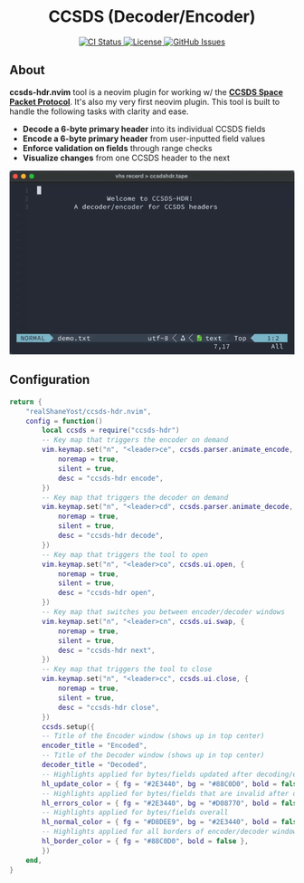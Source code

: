 <div align="center">
<h1>CCSDS (Decoder/Encoder)</h1>
<p align="center">
<a href="https://github.com/realShaneYost/ccsds-hdr.nvim/actions/workflows/ci.yaml">
<img src="https://github.com/realShaneYost/ccsds-hdr.nvim/actions/workflows/ci.yaml/badge.svg" alt="CI Status">
</a>
<a href="https://github.com/realShaneYost/ccsds-hdr.nvim/blob/main/LICENSE">
<img src="https://img.shields.io/github/license/realShaneYost/ccsds-hdr.nvim" alt="License">
</a>
<a href="https://github.com/realShaneYost/ccsds-hdr.nvim/issues">
<img src="https://img.shields.io/github/issues/realShaneYost/ccsds-hdr.nvim" alt="GitHub Issues">
</a>
</p>
</div>

## About  

**ccsds-hdr.nvim** tool is a neovim plugin for working w/ the [**CCSDS Space Packet Protocol**](https://www.google.com/url?sa=t&source=web&rct=j&opi=89978449&url=https://public.ccsds.org/Pubs/133x0b2e2.pdf&ved=2ahUKEwigqvPy2OuLAxWYGDQIHX1dAbkQFnoECA4QAQ&usg=AOvVaw2MNioMmgO_qpa6XMpMHKwA). It's also my very first neovim plugin. This tool is built to handle the following tasks with clarity and ease.

- **Decode a 6-byte primary header** into its individual CCSDS fields
- **Encode a 6-byte primary header** from user-inputted field values
- **Enforce validation on fields** through range checks
- **Visualize changes** from one CCSDS header to the next

<p align="center">
  <img src=".media/output.gif" alt="">
</p>

## Configuration

```lua
return {
    "realShaneYost/ccsds-hdr.nvim",
    config = function()
        local ccsds = require("ccsds-hdr")
        -- Key map that triggers the encoder on demand
        vim.keymap.set("n", "<leader>ce", ccsds.parser.animate_encode, {
            noremap = true,
            silent = true,
            desc = "ccsds-hdr encode",
        })
        -- Key map that triggers the decoder on demand
        vim.keymap.set("n", "<leader>cd", ccsds.parser.animate_decode, {
            noremap = true,
            silent = true,
            desc = "ccsds-hdr decode",
        })
        -- Key map that triggers the tool to open
        vim.keymap.set("n", "<leader>co", ccsds.ui.open, {
            noremap = true,
            silent = true,
            desc = "ccsds-hdr open",
        })
        -- Key map that switches you between encoder/decoder windows
        vim.keymap.set("n", "<leader>cn", ccsds.ui.swap, {
            noremap = true,
            silent = true,
            desc = "ccsds-hdr next",
        })
        -- Key map that triggers the tool to close
        vim.keymap.set("n", "<leader>cc", ccsds.ui.close, {
            noremap = true,
            silent = true,
            desc = "ccsds-hdr close",
        })
        ccsds.setup({
        -- Title of the Encoder window (shows up in top center)
        encoder_title = "Encoded",
        -- Title of the Decoder window (shows up in top center)
        decoder_title = "Decoded",
        -- Highlights applied for bytes/fields updated after decoding/encoding
        hl_update_color = { fg = "#2E3440", bg = "#88C0D0", bold = false },
        -- Highlights applied for bytes/fields that are invalid after decoding/encoding
        hl_errors_color = { fg = "#2E3440", bg = "#D08770", bold = false },
        -- Highlights applied for bytes/fields overall
        hl_normal_color = { fg = "#D8DEE9", bg = "#2E3440", bold = false },
        -- Highlights applied for all borders of encoder/decoder windows
        hl_border_color = { fg = "#88C0D0", bold = false },
        })
    end,
}
```
